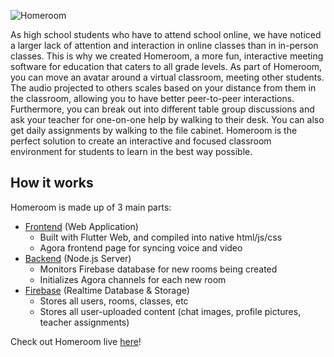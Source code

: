 ![Homeroom](https://github.com/Equinox-Initiative/Homeroom/blob/master/app/images/homeroom-logo.png?raw=true)

As high school students who have to attend school online, we have noticed a larger lack of attention and interaction in online classes than in in-person classes. This is why we created Homeroom, a more fun, interactive meeting software for education that caters to all grade levels. As part of Homeroom, you can move an avatar around a virtual classroom, meeting other students. The audio projected to others scales based on your distance from them in the classroom, allowing you to have better peer-to-peer interactions. Furthermore, you can break out into different table group discussions and ask your teacher for one-on-one help by walking to their desk. You can also get daily assignments by walking to the file cabinet. Homeroom is the perfect solution to create an interactive and focused classroom environment for students to learn in the best way possible.


## How it works

Homeroom is made up of 3 main parts:
- [Frontend](app) (Web Application)
    - Built with Flutter Web, and compiled into native html/js/css
    - Agora frontend page for syncing voice and video
- [Backend](server) (Node.js Server)
    - Monitors Firebase database for new rooms being created
    - Initializes Agora channels for each new room
- [Firebase](https://firebase.com) (Realtime Database & Storage)
    - Stores all users, rooms, classes, etc
    - Stores all user-uploaded content (chat images, profile pictures, teacher assignments) 

Check out Homeroom live [here](https://homeroom.bk1031.dev)!
